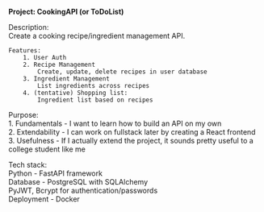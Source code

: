 __Project: CookingAPI (or ToDoList)__

Description:  
    Create a cooking recipe/ingredient management API.   
    
    Features:  
        1. User Auth  
        2. Recipe Management  
            Create, update, delete recipes in user database  
        3. Ingredient Management  
            List ingredients across recipes  
        4. (tentative) Shopping list:  
            Ingredient list based on recipes  

Purpose:  
    1. Fundamentals - I want to learn how to build an API on my own  
    2. Extendability - I can work on fullstack later by creating a React frontend  
    3. Usefulness - If I actually extend the project, it sounds pretty useful to a college student like me

Tech stack:  
    Python - FastAPI framework  
    Database - PostgreSQL with SQLAlchemy  
    PyJWT, Bcrypt for authentication/passwords  
    Deployment - Docker  

